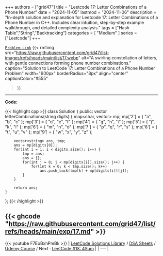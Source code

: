 
+++
authors = ["grid47"]
title = "Leetcode 17: Letter Combinations of a Phone Number"
date = "2024-11-05"
lastmod = "2024-11-06"
description = "In-depth solution and explanation for Leetcode 17: Letter Combinations of a Phone Number in C++. Includes clear intuition, step-by-step example walkthrough, and detailed complexity analysis."
tags = ["Hash Table","String","Backtracking"]
categories = [
    "Medium"
]
series = ["Leetcode"]
+++



[`Problem Link`](https://leetcode.com/problems/letter-combinations-of-a-phone-number/description/)
{{< rmtimg 
    src="https://raw.githubusercontent.com/grid47/list-images/refs/heads/main/list/17.webp" 
    alt="A swirling constellation of letters, with gentle connections forming phone number combinations."
    caption="Solution to LeetCode 17: Letter Combinations of a Phone Number Problem"
    width="900px"
    borderRadius="8px"
    align="center" 
    captionColor="#555"
>}}
---
**Code:**

{{< highlight cpp >}}
class Solution {
public:
    vector<string> letterCombinations(string digits) {
        map<char, vector<string>> mp;
        mp['2'] = { "a", "b", "c" };
        mp['3'] = { "d", "e", "f" };
        mp['4'] = { "g", "h", "i" };
        mp['5'] = { "j", "k", "l" };
        mp['6'] = { "m", "n", "o" };
        mp['7'] = { "p", "q", "r", "s" };
        mp['8'] = { "t", "u", "v" };
        mp['9'] = { "w", "x", "y", "z" };
        
        vector<string> ans, tmp;
        ans = mp[digits[0]];
        for(int i = 1; i < digits.size(); i++) {
            tmp = ans;
            ans = {};
            for(int j = 0; j < mp[digits[i]].size(); j++) {
                for(int k = 0; k < tmp.size(); k++)
                    ans.push_back(tmp[k] + mp[digits[i]][j]);
            }
        }

        return ans;
    }
};
{{< /highlight >}}

{{< ghcode "https://raw.githubusercontent.com/grid47/list/refs/heads/main/exp/17.md" >}}
---
{{< youtube F7EoBxhPmBk >}}
| [LeetCode Solutions Library](https://grid47.xyz/leetcode/) / [DSA Sheets](https://grid47.xyz/sheets/) / [Udemy Course](https://grid47.xyz/courses/) / Next : [LeetCode #18: 4Sum](https://grid47.xyz/posts/leetcode-18-4sum-solution/) |
| --- |
